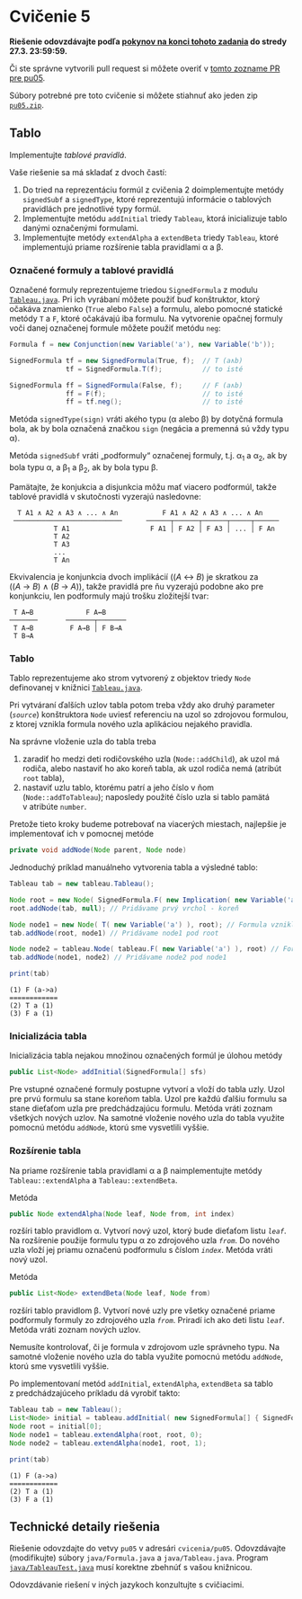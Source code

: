 Cvičenie 5
==========

**Riešenie odovzdávajte podľa
[pokynov na konci tohoto zadania](#technické-detaily-riešenia)
do stredy 27.3. 23:59:59.**

Či ste správne vytvorili pull request si môžete overiť
v [tomto zozname PR pre pu05](https://github.com/pulls?utf8=%E2%9C%93&q=is%3Aopen+is%3Apr+user%3AFMFI-UK-1-AIN-412+base%3Apu05).

Súbory potrebné pre toto cvičenie si môžete stiahnuť ako jeden zip
[`pu05.zip`](https://github.com/FMFI-UK-1-AIN-412/lpi/archive/pu05.zip).

Tablo
-----

Implementujte _tablové pravidlá_.

Vaše riešenie sa má skladať z dvoch častí:

1. Do tried na reprezentáciu formúl z cvičenia 2 doimplementujte
   metódy `signedSubf` a `signedType`, ktoré reprezentujú informácie
   o tablových pravidlách pre jednotlivé typy formúl.
2. Implementujte metódu `addInitial` triedy `Tableau`, ktorá inicializuje
   tablo danými označenými formulami.
3. Implementujte metódy `extendAlpha` a `extendBeta` triedy `Tableau`, ktoré
   implementujú priame rozšírenie tabla pravidlami &alpha; a &beta;.

### Označené formuly a tablové pravidlá

Označené formuly reprezentujeme triedou `SignedFormula` z modulu
[`Tableau.java`](java/Tableau.java). Pri ich vyrábaní môžete použiť buď
konštruktor, ktorý očakáva znamienko (`True` alebo `False`) a formulu,
alebo pomocné statické metódy `T` a `F`, ktoré očakávajú iba formulu.
Na vytvorenie opačnej formuly voči danej označenej formule môžete použiť metódu
`neg`:

```java
Formula f = new Conjunction(new Variable('a'), new Variable('b'));

SignedFormula tf = new SignedFormula(True, f);  // T (a∧b)
              tf = SignedFormula.T(f);          // to isté

SignedFormula ff = SignedFormula(False, f);     // F (a∧b)
              ff = F(f);                        // to isté
              ff = tf.neg();                    // to isté
```

Metóda `signedType(sign)` vráti akého typu (&alpha; alebo &beta;) by dotyčná
formula bola, ak by bola označená značkou `sign` (negácia a premenná sú vždy
typu &alpha;).

Metóda `signedSubf` vráti „podformuly“ označenej formuly,
t.j. &alpha;<sub>1</sub> a &alpha;<sub>2</sub>, ak by bola typu &alpha;,
a &beta;<sub>1</sub> a &beta;<sub>2</sub>, ak by bola typu &beta;.

Pamätajte, že konjukcia a disjunkcia môžu mať viacero podformúl, takže
tablové pravidlá v skutočnosti vyzerajú nasledovne:

```
  T A1 ∧ A2 ∧ A3 ∧ ... ∧ An           F A1 ∧ A2 ∧ A3 ∧ ... ∧ An
 ───────────────────────────      ──────┬──────┬──────┬─────┬──────
           T A1                    F A1 │ F A2 │ F A3 │ ... │ F An
           T A2
           T A3
           ...
           T An
```
Ekvivalencia je konjunkcia dvoch implikácií ((<var>A</var> ↔︎ <var>B</var>) je
skratkou za ((<var>A</var> → <var>B</var>) ∧ (<var>B</var> → <var>A</var>)),
takže pravidlá pre ňu vyzerajú podobne ako pre konjunkciu, len podformuly majú
trošku zložitejší tvar:

```
 T A↔︎B             F A↔︎B
───────       ───────┬───────
 T A→B         F A→B │ F B→A
 T B→A
```

### Tablo

Tablo reprezentujeme ako strom vytvorený z objektov triedy `Node`
definovanej v knižnici [`Tableau.java`](java/Tableau.java).

Pri vytváraní ďalších uzlov tabla potom treba vždy ako druhý parameter  (<var>`source`</var>) konštruktora `Node` uviesť referenciu na uzol so
zdrojovou formulou, z ktorej vznikla formula nového uzla aplikáciou nejakého
pravidla.

Na správne vloženie uzla do tabla treba
  1. zaradiť ho medzi deti rodičovského uzla (``Node::addChild``), ak uzol
    má rodiča, alebo nastaviť ho ako koreň tabla, ak uzol rodiča nemá
    (atribút `root` tabla),
  2. nastaviť uzlu tablo, ktorému patrí a jeho číslo v ňom
    (`Node::addToTableau`); naposledy použité číslo uzla si tablo pamätá
    v atribúte `number`.

Pretože tieto kroky budeme potrebovať na viacerých miestach, najlepšie
je implementovať ich v pomocnej metóde

```java
private void addNode(Node parent, Node node)
```

Jednoduchý príklad manuálneho vytvorenia tabla a výsledné tablo:

```java
Tableau tab = new tableau.Tableau();

Node root = new Node( SignedFormula.F( new Implication( new Variable('a'), new Variable('a') ) ), null );
root.addNode(tab, null); // Pridávame prvý vrchol - koreň

Node node1 = new Node( T( new Variable('a') ), root); // Formula vznikla z formuly v koreni (pravidlom α)
tab.addNode(root, node1) // Pridávame node1 pod root

Node node2 = tableau.Node( tableau.F( new Variable('a') ), root) // Formula vznikla z formuly v koreni (pravidlom α)
tab.addNode(node1, node2) // Pridávame node2 pod node1

print(tab)
```

```
(1) F (a->a)
============
(2) T a (1) 
(3) F a (1) 
```

### Inicializácia tabla

Inicializácia tabla nejakou množinou označených formúl je úlohou metódy

```java
public List<Node> addInitial(SignedFormula[] sfs)
```

Pre vstupné označené formuly postupne vytvorí a vloží do tabla uzly. Uzol
pre prvú formulu sa stane koreňom tabla. Uzol pre každú ďalšiu formulu sa
stane dieťaťom uzla pre predchádzajúcu formulu. Metóda vráti zoznam
všetkých nových uzlov. Na samotné vloženie nového uzla do tabla využite
pomocnú metódu `addNode`, ktorú sme vysvetlili vyššie.

### Rozšírenie tabla

Na priame rozšírenie tabla pravidlami &alpha; a &beta; naimplementujte
metódy `Tableau::extendAlpha` a `Tableau::extendBeta`.

Metóda
```java
public Node extendAlpha(Node leaf, Node from, int index)
```
rozšíri tablo pravidlom &alpha;. Vytvorí nový uzol, ktorý bude dieťaťom
listu <var>`leaf`</var>. Na rozšírenie použije formulu typu &alpha; zo
zdrojového uzla <var>`from`</var>. Do nového uzla vloží jej priamu označenú
podformulu s číslom <var>`index`</var>. Metóda vráti nový uzol.

Metóda
```java
public List<Node> extendBeta(Node leaf, Node from)
```
rozšíri tablo pravidlom &beta;. Vytvorí nové uzly pre všetky označené priame
podformuly formuly zo zdrojového uzla <var>`from`</var>. Priradí ich ako
deti listu <var>`leaf`</var>. Metóda vráti zoznam nových uzlov.

Nemusíte kontrolovať, či je formula v zdrojovom uzle správneho typu. Na
samotné vloženie nového uzla do tabla využite pomocnú metódu
`addNode`, ktorú sme vysvetlili vyššie.

Po implementovaní metód `addInitial`, `extendAlpha`, `extendBeta` sa
tablo z predchádzajúceho príkladu dá vyrobiť takto:

```java
Tableau tab = new Tableau();
List<Node> initial = tableau.addInitial( new SignedFormula[] { SignedFormula.F( new Implication( new Variable('a'), new Variable('a') ) ) } );
Node root = initial[0];
Node node1 = tableau.extendAlpha(root, root, 0);
Node node2 = tableau.extendAlpha(node1, root, 1);

print(tab)
```

```
(1) F (a->a)
============
(2) T a (1) 
(3) F a (1) 
```

## Technické detaily riešenia

Riešenie odovzdajte do vetvy `pu05` v adresári `cvicenia/pu05`.
Odovzdávajte (modifikujte) súbory `java/Formula.java` a `java/Tableau.java`.
Program [`java/TableauTest.java`](java/TableauTest.java) musí korektne
zbehnúť s vašou knižnicou.

Odovzdávanie riešení v iných jazykoch konzultujte s cvičiacimi.
